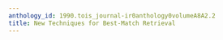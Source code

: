 ```yaml
---
anthology_id: 1990.tois_journal-ir0anthology0volumeA8A2.2
title: New Techniques for Best-Match Retrieval
---
```

